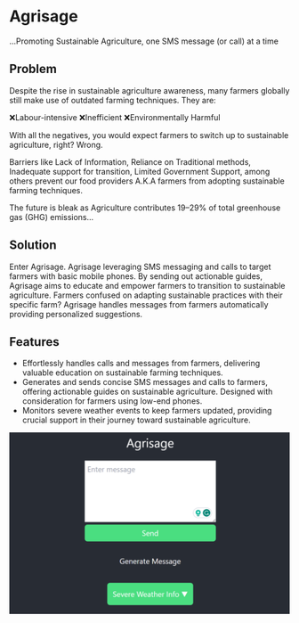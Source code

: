 # Agrisage
...Promoting Sustainable Agriculture, one SMS message (or call) at a time


## Problem
Despite the rise in sustainable agriculture awareness, many farmers globally still make use of outdated farming techniques. They are:

❌Labour-intensive
❌Inefficient
❌Environmentally Harmful

With all the negatives, you would expect farmers to switch up to sustainable agriculture, right? Wrong.

Barriers like Lack of Information, Reliance on Traditional methods, Inadequate support for transition, Limited Government Support, among others prevent our food providers A.K.A farmers from adopting sustainable farming techniques.

The future is bleak as Agriculture contributes 19–29% of total greenhouse gas (GHG) emissions...


## Solution
Enter Agrisage. Agrisage leveraging SMS messaging and calls to target farmers with basic mobile phones. By sending out actionable guides, Agrisage aims to educate and empower farmers to transition to sustainable agriculture. Farmers confused on adapting sustainable practices with their specific farm? Agrisage handles messages from farmers automatically providing personalized suggestions.


## Features
- Effortlessly handles calls and messages from farmers, delivering valuable education on sustainable farming techniques.
- Generates and sends concise SMS messages and calls to farmers, offering actionable guides on sustainable agriculture. Designed with consideration for farmers using low-end phones.
- Monitors severe weather events to keep farmers updated, providing crucial support in their journey toward sustainable agriculture.


![Agrisage Homepage](/.github/assets/Agrisage_home.png)